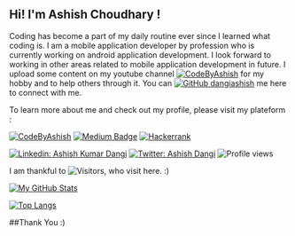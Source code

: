 ## Hi! I'm Ashish Choudhary !
Coding has become a part of my daily routine ever since I learned what coding is. I am a mobile application developer by profession who is currently working on android application development. I look forward to working in other areas related to mobile application development in future. 
I upload some content on my youtube channel [![CodeByAshish](https://img.shields.io/youtube/channel/subscribers/UCfkmMd-U1dJxsOurxkUp-tw?label=CodeByAshish&style=social)](https://www.youtube.com/codebyashish) for my hobby and to help others through it. You can [![GitHub dangiashish](https://img.shields.io/github/followers/dangiashish?label=follow&style=social)](https://github.com/dangiashish) me here to connect with me.


To learn more about me and check out my profile, please visit my plateform :

[![CodeByAshish](https://img.shields.io/badge/visit%40-CodeByAshish-brightgreen)](https://dangiashish.github.io/codebyashish)
[![Medium Badge](https://img.shields.io/badge/-@Ashish%20Dangi-black?style=flat-square&labelColor=000000&logo=Medium&link=https://medium.com/@ashishdangi)](https://medium.com/@ashishdangi)
[![Hackerrank](https://img.shields.io/badge/-Hackerrank-black?style=social&logo=Hackerrank)](https://www.hackerrank.com/ashishdangi96?tab=topactivity)

[![Linkedin: Ashish Kumar Dangi](https://img.shields.io/badge/Ashish%20Kumar%20Dangi-blue?style=flat-square&logo=Linkedin&logoColor=white&link=https://www.linkedin.com/in/ashishkumardangi/)](https://www.linkedin.com/in/ashishkumardangi/)
[![Twitter: Ashish Dangi](https://img.shields.io/twitter/follow/ashishdangi369?style=social)](https://twitter.com/ashishdangi369)
![Profile views](https://gpvc.arturio.dev/dangiashish)  

I am thankful to ![Visitors](https://visitor-badge.glitch.me/badge?page_id=dangiashish&left_color=gray&right_color=blue), who visit here. :)

[![My GitHub Stats](https://github-readme-stats.vercel.app/api?username=dangiashish&hide=issues&count_private=true&show_icons=true&theme=light)](https://github.com/dangiashish/github-readme-stats)

[![Top Langs](https://github-readme-stats.vercel.app/api/top-langs/?username=dangiashish&layout=compact&theme=light)](https://github.com/dangiashish/github-readme-stats)

##Thank You :)

<!--
**DangiAshish/DangiAshish** is a ✨ _special_ ✨ repository because its `README.md` (this file) appears on your GitHub profile.

Here are some ideas to get you started:
- 🔭 I’m currently working on
- 🌱 I’m currently learning ...
- 👯 I’m looking to collaborate on ...
- 🤔 I’m looking for help with ...
- 💬 Ask me about ...
- 📫 How to reach me: ...
- 😄 Pronouns: ...
- ⚡ Fun fact: ...
-- New Thing
-->
